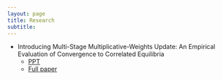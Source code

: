 ```yaml
---
layout: page
title: Research
subtitle: 
---
```

* Introducing Multi-Stage Multiplicative-Weights Update: An Empirical Evaluation of Convergence to Correlated Equilibria
    * [PPT](https://math.mit.edu/research/highschool/primes/materials/2024/October/8-1%20Han.pdf)
    * [Full paper](https://math.mit.edu/research/highschool/primes/materials/2024/Han-Yu.pdf)  

